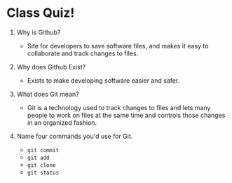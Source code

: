 # Class Quiz!

1. Why is Github?
   - Site for developers to save software files, and makes it easy to collaborate and track changes to files. 

2. Why does Github Exist?
   - Exists to make developing software easier and safer. 

3. What does Git mean?
   - Git is a technology used to track changes to files and lets many people to work on files at the same time and controls those changes in an organized fashion.

4. Name four commands you'd use for Git.
   - `git commit`
   - `git add`
   - `git clone`
   - `git status`
